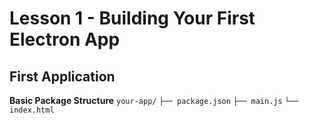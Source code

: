 # **Lesson 1 - Building Your First Electron App**

## **First Application**
**Basic Package Structure**
`your-app/`
`├── package.json`
`├── main.js`
`└── index.html`